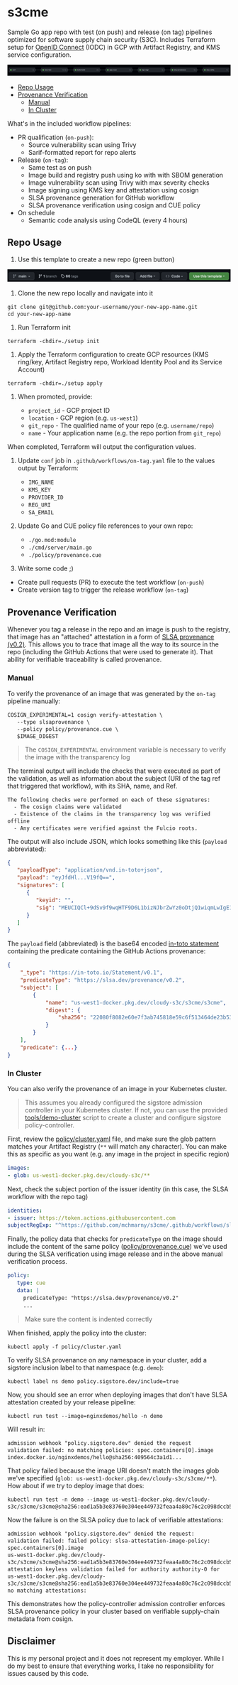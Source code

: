 # s3cme

Sample Go app repo with test (on push) and release (on tag) pipelines optimized for software supply chain security (S3C). Includes Terraform setup for [OpenID Connect](https://openid.net/connect/) (IODC) in GCP with Artifact Registry, and KMS service configuration.

![](images/workflow.png)

* [Repo Usage](#usage)
* [Provenance Verification](#provenance-verification)
  * [Manual](#manual)
  * [In Cluster](#in-cluster)

What's in the included workflow pipelines:

* PR qualification (`on-push`):
  * Source vulnerability scan using Trivy
  * Sarif-formatted report for repo alerts
* Release (`on-tag`):
  * Same test as on push
  * Image build and registry push using ko with with SBOM generation 
  * Image vulnerability scan using Trivy with max severity checks
  * Image signing using KMS key and attestation using cosign
  * SLSA provenance generation for GitHub workflow
  * SLSA provenance verification using cosign and CUE policy
* On schedule
  * Semantic code analysis using CodeQL (every 4 hours)

## Repo Usage 

1. Use this template to create a new repo (green button)

![](images/template.png)

1. Clone the new repo locally and navigate into it

```shell
git clone git@github.com:your-username/your-new-app-name.git
cd your-new-app-name
```

1. Run Terraform init

```shell
terraform -chdir=./setup init
```

1. Apply the Terraform configuration to create GCP resources (KMS ring/key, Artifact Registry repo, Workload Identity Pool and its Service Account)

```shell
terraform -chdir=./setup apply
```

1. When promoted, provide:

   * `project_id` - GCP project ID
   * `location` - GCP region (e.g. `us-west1`)
   * `git_repo` - The qualified name of your repo (e.g. `username/repo`)
   * `name` - Your application name (e.g. the repo portion from `git_repo`)

When completed, Terraform will output the configuration values.

1. Update `conf` job in `.github/workflows/on-tag.yaml` file to the values output by Terraform:

   * `IMG_NAME`
   * `KMS_KEY`
   * `PROVIDER_ID`
   * `REG_URI`
   * `SA_EMAIL`

1. Update Go and CUE policy file references to your own repo:

   * `./go.mod:module`
   * `./cmd/server/main.go`
   * `./policy/provenance.cue`

1. Write some code ;)

* Create pull requests (PR) to execute the test workflow (`on-push`)
* Create version tag to trigger the release workflow (`on-tag`)

## Provenance Verification  

Whenever you tag a release in the repo and an image is push to the registry, that image has an "attached" attestation in a form of [SLSA provenance (v0.2)](https://slsa.dev/provenance/v0.2). This allows you to trace that image all the way to its source in the repo (including the GitHub Actions that were used to generate it). That ability for verifiable traceability is called provenance. 

### Manual 

To verify the provenance of an image that was generated by the `on-tag` pipeline manually:

```shell
COSIGN_EXPERIMENTAL=1 cosign verify-attestation \
   --type slsaprovenance \
   --policy policy/provenance.cue \
   $IMAGE_DIGEST
```

> The `COSIGN_EXPERIMENTAL` environment variable is necessary to verify the image with the transparency log

The terminal output will include the checks that were executed as part of the validation, as well as information about the subject (URI of the tag ref that triggered that workflow), with its SHA, name, and Ref.

```shell
The following checks were performed on each of these signatures:
  - The cosign claims were validated
  - Existence of the claims in the transparency log was verified offline
  - Any certificates were verified against the Fulcio roots.
```

The output will also include JSON, which looks something like this (`payload` abbreviated): 

```json
{
   "payloadType": "application/vnd.in-toto+json",
   "payload": "eyJfdHl...V19fQ==",
   "signatures": [
      {
         "keyid": "",
         "sig": "MEUCIQCl+9dSv9f9wqHTF9D6L1bizNJbrZwYz0oDtjQ1wiqmLwIgE1T1LpwVd5+lOnalkYzNftTup//6H9i6wKDoCNNhpeo="
      }
   ]
}
```

The `payload` field (abbreviated) is the base64 encoded [in-toto statement](https://in-toto.io/) containing the predicate containing the GitHub Actions provenance:

```json
{
    "_type": "https://in-toto.io/Statement/v0.1",
    "predicateType": "https://slsa.dev/provenance/v0.2",
    "subject": [
        {
            "name": "us-west1-docker.pkg.dev/cloudy-s3c/s3cme/s3cme",
            "digest": {
                "sha256": "22080f8082e60e7f3ab745818e59c6f513464de23b53bbd28dc83c4936c27cbc"
            }
        }
    ],
    "predicate": {...}
}
```

### In Cluster

You can also verify the provenance of an image in your Kubernetes cluster.

> This assumes you already configured the sigstore admission controller in your Kubernetes cluster. If not, you can use the provided [tools/demo-cluster](tools/demo-cluster) script to create a cluster and configure sigstore policy-controller.

First, review the [policy/cluster.yaml](policy/cluster.yaml) file, and make sure the glob pattern matches your Artifact Registry (`**` will match any character). You can make this as specific as you want (e.g. any image in the project in specific region)

```yaml
images:
- glob: us-west1-docker.pkg.dev/cloudy-s3c/**
```

Next, check the subject portion of the issuer identity (in this case, the SLSA workflow with the repo tag)

```yaml
identities:
- issuer: https://token.actions.githubusercontent.com
subjectRegExp: "^https://github.com/mchmarny/s3cme/.github/workflows/slsa.yaml@refs/tags/v[0-9]+.[0-9]+.[0-9]+$"
```

Finally, the policy data that checks for `predicateType` on the image should include the content of the same policy ([policy/provenance.cue](policy/provenance.cue)) we've used during the SLSA verification using image release and in the above manual verification process. 

```yaml
policy:
   type: cue
   data: |
     predicateType: "https://slsa.dev/provenance/v0.2"
     ...
```

> Make sure the content is indented correctly

When finished, apply the policy into the cluster:

```shell
kubectl apply -f policy/cluster.yaml
```

To verify SLSA provenance on any namespace in your cluster, add a sigstore inclusion label to that namespace (e.g. `demo`):

```shell
kubectl label ns demo policy.sigstore.dev/include=true
```

Now, you should see an error when deploying images that don't have SLSA attestation created by your release pipeline:

```shell
kubectl run test --image=nginxdemos/hello -n demo
```

Will result in:

```shell
admission webhook "policy.sigstore.dev" denied the request
validation failed: no matching policies: spec.containers[0].image
index.docker.io/nginxdemos/hello@sha256:409564c3a1d1...
```

That policy failed because the image URI doesn't match the images glob we've specified (`glob: us-west1-docker.pkg.dev/cloudy-s3c/s3cme/**`). How about if we try to deploy image that does:

```shell
kubectl run test -n demo --image us-west1-docker.pkg.dev/cloudy-s3c/s3cme/s3cme@sha256:ead1a5b3e83760e304ee449732feaa4a80c76c2c098dccb56e3d3b8926b5509d
```

Now the failure is on the SLSA policy due to lack of verifiable attestations:

```shell
admission webhook "policy.sigstore.dev" denied the request:
validation failed: failed policy: slsa-attestation-image-policy: spec.containers[0].image
us-west1-docker.pkg.dev/cloudy-s3c/s3cme/s3cme@sha256:ead1a5b3e83760e304ee449732feaa4a80c76c2c098dccb56e3d3b8926b5509d 
attestation keyless validation failed for authority authority-0 for us-west1-docker.pkg.dev/cloudy-s3c/s3cme/s3cme@sha256:ead1a5b3e83760e304ee449732feaa4a80c76c2c098dccb56e3d3b8926b5509d: 
no matching attestations:
```

This demonstrates how the policy-controller admission controller enforces SLSA provenance policy in your cluster based on verifiable supply-chain metadata from cosign.

## Disclaimer

This is my personal project and it does not represent my employer. While I do my best to ensure that everything works, I take no responsibility for issues caused by this code.
